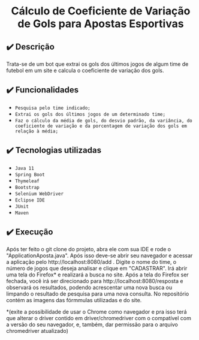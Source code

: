 <h1 align="center"> Cálculo de Coeficiente de Variação de Gols para Apostas Esportivas </h1>

## ✔️ Descrição
Trata-se de um bot que extrai os gols dos últimos jogos de algum time de futebol em um site e calcula o coeficiente de variação dos gols.

## ✔️ Funcionalidades
- `Pesquisa pelo time indicado;`
- `Extrai os gols dos últimos jogos de um determinado time;` 
- `Faz o cálculo da média de gols, do desvio padrão, da variância, do coeficiente de variação e da porcentagem de variação dos gols em relação à média;`

## ✔️ Tecnologias utilizadas
- ``Java 11``
- ``Spring Boot``
- ``Thymeleaf``
- ``Bootstrap``
- ``Selenium WebDriver``
- ``Eclipse IDE``
- ``JUnit``
- ``Maven`` 

## ✔️ Execução
Após ter feito o git clone do projeto, abra ele com sua IDE e rode o "ApplicationAposta.java". Após isso deve-se abrir seu navegador e acessar a aplicação pelo http://localhost:8080/add . Digite o nome do time, o número de jogos que deseja analisar e clique em "CADASTRAR". Irá abrir uma tela do Firefox* e realizará a busca no site. Após a tela do Firefox ser fechada, você irá ser direcionado para http://localhost:8080/resposta e observará os resultados, podendo acrescentar uma nova busca ou limpando o resultado de pesquisa para uma nova consulta.  No repositório contém as imagens das fórmmulas utilizadas e do site.

*(exite a possibilidade de usar o Chrome como navegador e pra isso terá que alterar o driver contido em driver/chromedriver com o compatível com a versão do seu navegador, e, também, dar permissão para o arquivo chromedriver atualizado)
